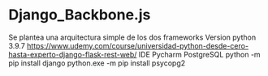 # Django_Backbone.js

Se plantea una arquitectura simple de los dos frameworks
Version python 3.9.7
https://www.udemy.com/course/universidad-python-desde-cero-hasta-experto-django-flask-rest-web/
IDE Pycharm
PostgreSQL
python -m pip install django
python.exe -m pip install psycopg2
